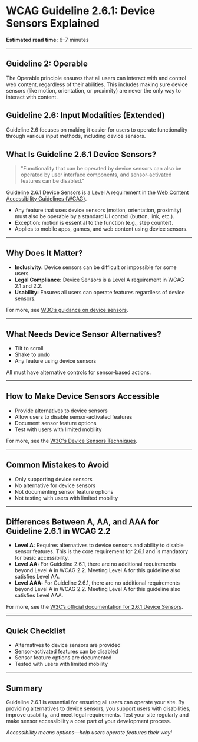 <!--
title: 2.6.1 - Device Sensors
series: Making the Web Accessible for All
description: A practical guide to WCAG Guideline 2.6.1 (Device Sensors)—what it means, why it matters, and how to ensure users can operate functionality without relying on device sensors.
keywords: wcag 2.6.1, device sensors, accessibility, web standards, digital inclusion
image: WCAG-Series-2-6-1.png
imageAlt: Blue text on yellow background saying, "Web Content Accessibiilty Guiedlines (WCAG) 2.6.1 Explained, Device Sensors"
status: published
date: 2025-07-03
-->

# **WCAG Guideline 2.6.1: Device Sensors Explained**

**Estimated read time:** 6–7 minutes

---

## **Guideline 2: Operable**

The Operable principle ensures that all users can interact with and control web content, regardless of their abilities. This includes making sure device sensors (like motion, orientation, or proximity) are never the only way to interact with content.

## **Guideline 2.6: Input Modalities (Extended)**

Guideline 2.6 focuses on making it easier for users to operate functionality through various input methods, including device sensors.

## **What Is Guideline 2.6.1 Device Sensors?**

<!-- [Illustration: User operating a feature with a button instead of tilting device] -->

> "Functionality that can be operated by device sensors can also be operated by user interface components, and sensor-activated features can be disabled."

Guideline 2.6.1 Device Sensors is a Level A requirement in the [Web Content Accessibility Guidelines (WCAG)](https://www.w3.org/WAI/WCAG22/quickref/#device-sensors).

- Any feature that uses device sensors (motion, orientation, proximity) must also be operable by a standard UI control (button, link, etc.).
- Exception: motion is essential to the function (e.g., step counter).
- Applies to mobile apps, games, and web content using device sensors.

---

## **Why Does It Matter?**

<!-- [Infographic: User with limited mobility, button press, and device sensor] -->

- **Inclusivity:** Device sensors can be difficult or impossible for some users.
- **Legal Compliance:** Device Sensors is a Level A requirement in WCAG 2.1 and 2.2.
- **Usability:** Ensures all users can operate features regardless of device sensors.

For more, see [W3C’s guidance on device sensors](https://www.w3.org/WAI/WCAG22/Understanding/device-sensors.html).

---

## **What Needs Device Sensor Alternatives?**

<!-- [Grid: Tilt to scroll, shake to undo, all with button alternatives] -->

- Tilt to scroll
- Shake to undo
- Any feature using device sensors

All must have alternative controls for sensor-based actions.

---

## **How to Make Device Sensors Accessible**

<!-- [Side-by-side code snippets: Button alternative, sensor activation]
[Example: Settings panel for sensor features] -->

- Provide alternatives to device sensors
- Allow users to disable sensor-activated features
- Document sensor feature options
- Test with users with limited mobility

For more, see the [W3C's Device Sensors Techniques](https://www.w3.org/WAI/WCAG22/Techniques/general/G218).

---

## **Common Mistakes to Avoid**

<!-- [Do/Don't graphic: Left side with button alternative, right side with only sensor] -->

- Only supporting device sensors
- No alternative for device sensors
- Not documenting sensor feature options
- Not testing with users with limited mobility

---

## **Differences Between A, AA, and AAA for Guideline 2.6.1 in WCAG 2.2**

<!-- [Infographic: Three columns labeled A, AA, AAA with example requirements for each] -->

- **Level A:** Requires alternatives to device sensors and ability to disable sensor features. This is the core requirement for 2.6.1 and is mandatory for basic accessibility.
- **Level AA:** For Guideline 2.6.1, there are no additional requirements beyond Level A in WCAG 2.2. Meeting Level A for this guideline also satisfies Level AA.
- **Level AAA:** For Guideline 2.6.1, there are no additional requirements beyond Level A in WCAG 2.2. Meeting Level A for this guideline also satisfies Level AAA.

For more, see the [W3C’s official documentation for 2.6.1 Device Sensors](https://www.w3.org/WAI/WCAG22/Understanding/device-sensors.html).

---

## **Quick Checklist**

<!-- [Checklist graphic: Icons for each item (sensor, button, disable, etc.)] -->

- Alternatives to device sensors are provided
- Sensor-activated features can be disabled
- Sensor feature options are documented
- Tested with users with limited mobility

---

## **Summary**

<!-- [Illustration: User operating a feature with a button in a web app] -->

Guideline 2.6.1 is essential for ensuring all users can operate your site. By providing alternatives to device sensors, you support users with disabilities, improve usability, and meet legal requirements. Test your site regularly and make sensor accessibility a core part of your development process.

*Accessibility means options—help users operate features their way!*
